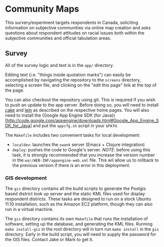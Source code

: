 # Community Maps

This survery/experiment targets respondents in Canada, soliciting
information on subjective communities via online map creation and asks
questions about respondent attitudes on racial issues both within the
subjective communities and official tabulation areas.

## Survey

All of the survey logic and text is in the `app/` directory.

Editing text (i.e. "things inside quotation marks") can easily be
accomplished by navigating the repository to the `screens`
directory, selecting a screen file, and clicking on the "edit this
page" link at the top of the page.

You can also checkout the repository using git. This is required if
you wish to push an update to the app server. Before doing so, you
will need to install [cake](https://github.com/flatland/cake) and
[lein](https://github.com/technomancy/leiningen) as described on the
respective home pages. You will also need to install the (Google App
Engine SDK (for
Java))[http://code.google.com/appengine/downloads.html#Google_App_Engine_SDK_for_Java]
and put the `appcfg.sh` script in your `$PATH`. 

The `Makefile` includes two convenient tasks for local development:

- `localdev`: launches the `swank` server (Emacs + Clojure
  integration)
- `deploy`: pushes the code to Google's server. *NOTE*: before using
  this task, it is strongly recommended that you increase the version
  number in the `war/WEB-INF/appengine-web.xml` file. This wil allow
  us to rollback to the previous version if there is an error in this
  deployment.


### GIS development

The `gis` directory contains all the build scripts to generate the Postgis based district look up server and the static KML files used for display respondent districts. These tasks are designed to run on a stock Ubuntu 11.10 installation, such as the Amazon EC2 platform, though they can also run in a virtual machine.

The `gis` directory contains its own `Makefile` that runs the installation of
software, setting up the database, and generating the KML files. Running `make
install-gis` in the root directory will in turn run `make install` in the
`gis` directory. Early in the build script, you will need to supply the
password for the GIS files. Contact Jake or Mark to get it.



